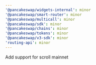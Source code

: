 ```yaml
---
'@pancakeswap/widgets-internal': minor
'@pancakeswap/smart-router': minor
'@pancakeswap/multicall': minor
'@pancakeswap/sdk': minor
'@pancakeswap/chains': minor
'@pancakeswap/tokens': minor
'@pancakeswap/v3-sdk': minor
'routing-api': minor
---
```


Add support for scroll mainnet
